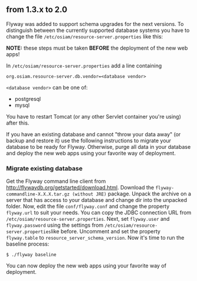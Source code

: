 ## from 1.3.x to 2.0

Flyway was added to support schema upgrades for the next versions. To
distinguish between the currently supported database systems you have to change
the file `/etc/osiam/resource-server.properties` like this:

**NOTE:** these steps must be taken **BEFORE** the deployment of the new
web apps!

In `/etc/osiam/resource-server.properties` add a line containing

    org.osiam.resource-server.db.vendor=<database vendor>

`<database vendor>` can be one of:

* postgresql
* mysql

You have to restart Tomcat (or any other Servlet container you're using)
after this.

If you have an existing database and cannot "throw your data away" (or backup
and restore it) use the following instructions to migrate your database to be
ready for Flyway. Otherwise, purge all data in your database and deploy the new
web apps using your favorite way of deployment.

### Migrate existing database

Get the Flyway command line client from
http://flywaydb.org/getstarted/download.html. Download the
`flyway-commandline-X.X.X.tar.gz (without JRE)` package. Unpack the archive on a
server that has access to your database and change dir into the unpacked folder.
Now, edit the file `conf/flyway.conf` and change the property `flyway.url` to
suit your needs. You can copy the JDBC connection URL from
`/etc/osiam/resource-server.properties`. Next, set `flyway.user` and
`flyway.password` using the settings from
`/etc/osiam/resource-server.properties`like before. Uncomment and set the
property `flyway.table` to `resource_server_schema_version`. Now it's time to
run the baseline process:

    $ ./flyway baseline

You can now deploy the new web apps using your favorite way of deployment.
